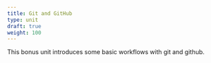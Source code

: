 ```yaml
---
title: Git and GitHub
type: unit
draft: true
weight: 100
---
```


This bonus unit introduces some basic workflows with git and github.

